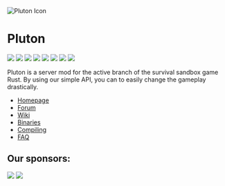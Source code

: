 <img src="https://i.imgur.com/4fc6QT8.png" alt="Pluton Icon">

Pluton
======

<a href='http://jenkins.pluton-team.org/job/Pluton/'>
  <img src='http://jenkins.pluton-team.org/buildStatus/icon?job=Pluton'></a>
<a href='https://github.com/Notulp/Pluton/blob/master/LICENSE'>
  <img src='https://img.shields.io/github/license/notulp/pluton.svg'></a>
<a href='https://github.com/Notulp/Pluton/releases/latest'>
  <img src='https://img.shields.io/github/release/notulp/pluton.svg'></a>
<a href='https://github.com/Notulp/Pluton/network'>
  <img src='https://img.shields.io/github/forks/notulp/pluton.svg'></a>
<a href='https://github.com/Notulp/Pluton/stargazers'>
  <img src='https://img.shields.io/github/stars/notulp/pluton.svg'></a>
<a href='https://github.com/Notulp/Pluton/issues'>
  <img src='https://img.shields.io/github/issues/notulp/pluton.svg'></a>
<a href='https://gitter.im/Notulp/Pluton'>
  <img src='https://badges.gitter.im/Join%20Chat.svg'></a>
<a href='hhttp://forum.pluton-team.org/chat/'>
  <img src='https://img.shields.io/badge/IRC-JOIN_CHAT-lightgrey.svg'></a>
  

Pluton is a server mod for the active branch of the survival sandbox game Rust. By using our simple API, you can to easily change the gameplay drastically.

* [Homepage](http://pluton-team.org) 
* [Forum](http://forum.pluton-team.org)
* [Wiki](http://forum.pluton-team.org/wiki/index/)
* [Binaries](http://dl.pluton-team.org)
* [Compiling](http://forum.pluton-team.org/wiki/compiling/)
* [FAQ](http://forum.pluton-team.org/wiki/faq/)


Our sponsors:
------------

<a href="http://www.streamline-servers.com" alt="Streamline Servers">
  <img src="https://i.imgur.com/ZlZ3vBN.png"></a>
<a href="http://fpsplayers.com" alt="FPS Players">
  <img src="http://i.imgur.com/z7OEC52.png"></a>
